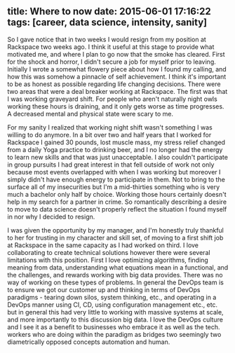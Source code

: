 title: Where to now
date: 2015-06-01 17:16:22
tags: [career, data science, intensity, sanity]
---
So I gave notice that in two weeks I would resign from my position at Rackspace two weeks ago.  I think it useful at this stage to provide what motivated me, and where I plan to go now that the smoke has cleared.  First for the shock and horror, I didn't secure a job for myself prior to leaving.  Initially I wrote a somewhat flowery piece about how I found my calling, and how this was somehow a pinnacle of self achievement.  I think it's important to be as honest as possible regarding life changing decisions.  There were two areas that were a deal breaker working at Rackspace.  The first was that I was working graveyard shift.  For people who aren't naturally night owls working these hours is draining, and it only gets worse as time progresses.  A decreased mental and physical state were scary to me.  

For my sanity I realized that working night shift wasn't something I was willing to do anymore.   In a bit over two and half years that I worked for Rackspace I gained 30 pounds, lost muscle mass,  my stress relief changed from a daily Yoga practice to drinking beer, and I no longer had the energy to learn new skills and that was just unacceptable.  I also couldn't participate in group pursuits I had great interest in that fell outside of work not only because most events overlapped with when I was working but moreover I simply didn't have enough energy to participate in them.  Not to bring to the surface all of my insecurities but I'm a mid-thirties something who is very much a bachelor only half by choice.  Working those hours certainly doesn't help in my search for a partner in crime.  So romantically describing a desire to move to data science doesn't properly reflect the situation I found myself in nor why I decided to resign.

I was given the opportunity by my manager, and I'm honestly truly thankful to her for trusting in my character and skill set, of moving to a first shift job at Rackspace in the same capacity as I had worked on third.  I love collaborating to create technical solutions however there were several limitations with this position.  First I love optimizing algorithms, finding meaning from data, understanding what equations mean in a functional, and the challenges, and rewards working with big data provides.  There was no way of working on these types of problems.  In general the DevOps team is to ensure we got our customer up and thinking in terms of DevOps paradigms - tearing down silos, system thinking, etc., and operating in a DevOps manner using CI, CD, using configuration management etc., etc. but in general this had very little to working with massive systems at scale, and more importantly to this discussion big data.  I love the DevOps culture and I see it as a benefit to businesses who embrace it as well as the tech. workers who are doing within the paradigm as bridges two seemingly two diametrically opposed concepts automation and human. 
